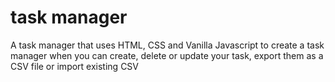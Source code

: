# task manager
A task manager that uses HTML, CSS and Vanilla Javascript to create a task manager when you can create, delete or update your task, export them as a CSV file or import existing CSV
